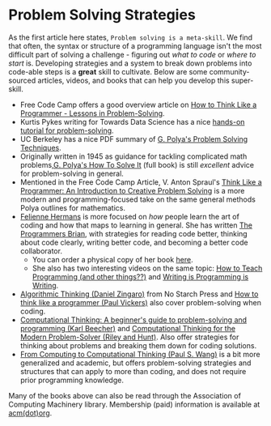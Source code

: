 # Problem Solving Strategies


As the first article here states, `Problem solving is a meta-skill`.
We find that often, the syntax or structure of a programming language isn't the most difficult part of solving a challenge - figuring out _what to code_ or _where to start_ is.
Developing strategies and a system to break down problems into code-able steps is a **great** skill to cultivate.
Below are some community-sourced articles, videos, and books that can help you develop this super-skill.


- Free Code Camp offers a good overview article on [How to Think Like a Programmer - Lessons in Problem-Solving][free-code-camp-think-like-a-programmer].
- Kurtis Pykes writing for Towards Data Science has a nice [hands-on tutorial for problem-solving][Kurtis Pykes: Hands-on Tutorial - How to Improve Your Problem-Solving Skills as A Programmer].
- UC Berkeley has a nice PDF summary of [G. Polya's Problem Solving Techniques][g-polya-how-to-solve-it-summary].
- Originally written in 1945 as guidance for tackling complicated math problems,[G. Polya's How To Solve It][g-polya-how-to-solve-it] (full book) is still _excellent_ advice for problem-solving in general.
- Mentioned in the Free Code Camp Article, V. Anton Spraul's [Think Like a Programmer: An Introduction to Creative Problem Solving][v-anton-spraul-think-like-a-programmer] is a more modern and programming-focused take on the same general methods Polya outlines for mathematics.
- [Felienne Hermans][felienne-hermans] is more focused on _how_ people learn the art of coding and how that maps to learning in general.
  She has written [The Programmers Brian][programmers-brain-free-online], with strategies for reading code better, thinking about code clearly, writing better code, and becoming a better code collaborator.
  - You can order a physical copy of her book [here][programmers-brain-manning].
  - She also has two interesting videos on the same topic: [How to Teach Programming (and other things??)][felienne-hermans-how-to-teach-programming] and [Writing is Programming is Writing][felienne-hermans-programming-is-writing-is-programming].
- [Algorithmic Thinking (Daniel Zingaro)][daniel-zingaro-algorithmic-thinking] from No Starch Press and [How to think like a programmer (Paul Vickers)][paul-vickers-how-to-think-like-a-programmer] also cover problem-solving when coding.
- [Computational Thinking: A beginner's guide to problem-solving and programming (Karl Beecher)][beecher-computational-thinking] and [Computational Thinking for the Modern Problem-Solver (Riley and Hunt)][riley-and-hunt-computational-thinking]. Also offer strategies for thinking about problems and breaking them down for coding solutions.
- [From Computing to Computational Thinking (Paul S. Wang)][wang-computational-thinking] is a bit more generalized and academic, but offers problem-solving strategies and structures that can apply to more than coding, and does not require prior programming knowledge.

Many of the books above can also be read through the Association of Computing Machinery library.
Membership (paid) information is available at [acm(dot)org][association-for-computing-machinery].


[Kurtis Pykes: Hands-on Tutorial - How to Improve Your Problem-Solving Skills as A Programmer]: https://towardsdatascience.com/hands-on-tutorial-how-to-improve-your-problem-solving-skills-as-a-programmer-83f0a8d1082f
[association-for-computing-machinery]: https://www.acm.org/membership/membership-benefits
[beecher-computational-thinking]: https://www.karlbeecher.com/project/ct
[daniel-zingaro-algorithmic-thinking]: https://nostarch.com/algorithmic-thinking
[felienne-hermans-how-to-teach-programming]: https://www.youtube.com/watch?v=g1ib43q3uXQ
[felienne-hermans-programming-is-writing-is-programming]: https://www.youtube.com/watch?v=uO3a4HIBDU4
[felienne-hermans]: https://www.felienne.com/
[free-code-camp-think-like-a-programmer]: https://www.freecodecamp.org/news/how-to-think-like-a-programmer-lessons-in-problem-solving-d1d8bf1de7d2/
[g-polya-how-to-solve-it-summary]: https://math.berkeley.edu/~gmelvin/polya.pdf
[g-polya-how-to-solve-it]: https://press.princeton.edu/books/paperback/9780691164076/how-to-solve-it
[paul-vickers-how-to-think-like-a-programmer]: https://www.researchgate.net/publication/236270907_How_to_Think_like_a_Programmer_Problem_Solving_for_the_Bewildered
[programmers-brain-free-online]: https://www.manning.com/books/the-programmers-brain#toc
[programmers-brain-manning]: https://www.manning.com/books/the-programmers-brain
[riley-and-hunt-computational-thinking]: https://www.amazon.com/Computational-Thinking-Problem-Textbooks-Computing-ebook/dp/B00IZL9NQI
[v-anton-spraul-think-like-a-programmer]: https://archive.org/details/think-like-a-programmer/page/n19/mode/2up
[wang-computational-thinking]: https://www.amazon.com/Computing-Computational-Thinking-Paul-Wang-dp-1482217651/dp/1482217651/ref=mt_other?_encoding=UTF8&me=&qid=
